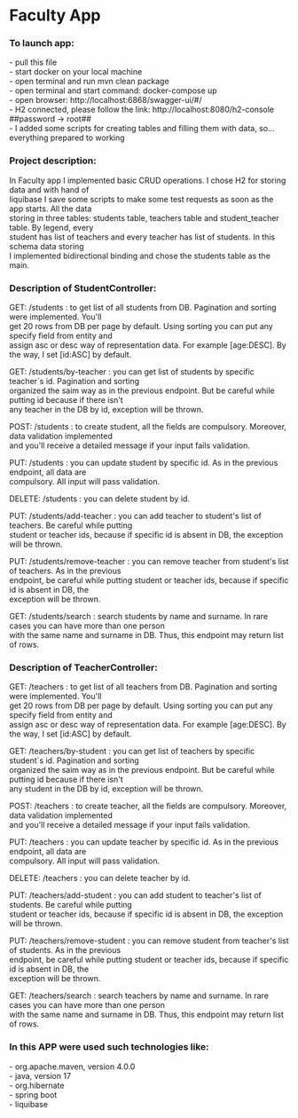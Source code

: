 # Faculty App

<h3>To launch app:</h3>
- pull this file<br>
- start docker on your local machine<br>
- open terminal and run mvn clean package <br>
- open terminal and start command: docker-compose up<br>
- open browser: http://localhost:6868/swagger-ui/#/<br>
- H2 connected, please follow the link: http://localhost:8080/h2-console ##password -> root##<br>
- I added some scripts for creating tables and filling them with data, so...<br>
  everything prepared to working<br>

<h3>Project description:</h3>
In Faculty app I implemented basic CRUD operations. I chose H2 for storing data and with hand of <br>
liquibase I save some scripts to make some test requests as soon as the app starts. All the data <br>
storing in three tables: students table, teachers table and student_teacher table. By legend, every <br>
student has list of teachers and every teacher has list of students. In this schema data storing <br>
I implemented bidirectional binding and chose the students table as the main. <br>

<h3>Description of StudentController:</h3>
GET: /students : to get list of all students from DB. Pagination and sorting were implemented. You'll <br>
get 20 rows from DB per page by default. Using sorting you can put any specify field from entity and <br>
assign asc or desc way of representation data. For example [age:DESC]. By the way, I set [id:ASC] by default. <br>

GET: /students/by-teacher : you can get list of students by specific teacher`s id. Pagination and sorting <br>
organized the saim way as in the previous endpoint. But be careful while putting id because if there isn't <br>
any teacher in the DB by id, exception will be thrown. <br>

POST: /students : to create student, all the fields are compulsory. Moreover, data validation implemented <br>
and you'll receive a detailed message if your input fails validation. <br>

PUT: /students : you can update student by specific id. As in the previous endpoint, all data are <br>
compulsory. All input will pass validation. <br>

DELETE: /students : you can delete student by id. <br>

PUT: /students/add-teacher : you can add teacher to student's list of teachers. Be careful while putting <br>
student or teacher ids, because if specific id is absent in DB, the exception will be thrown. <br>

PUT: /students/remove-teacher : you can remove teacher from student's list of teachers. As in the previous <br>
endpoint, be careful while putting student or teacher ids, because if specific id is absent in DB, the <br>
exception will be thrown. <br>

GET: /students/search : search students by name and surname. In rare cases you can have more than one person <br>
with the same name and surname in DB. Thus, this endpoint may return list of rows. <br>

<h3>Description of TeacherController:</h3>
GET: /teachers : to get list of all teachers from DB. Pagination and sorting were implemented. You'll <br>
get 20 rows from DB per page by default. Using sorting you can put any specify field from entity and <br>
assign asc or desc way of representation data. For example [age:DESC]. By the way, I set [id:ASC] by default. <br>

GET: /teachers/by-student : you can get list of teachers by specific student`s id. Pagination and sorting <br>
organized the saim way as in the previous endpoint. But be careful while putting id because if there isn't <br>
any student in the DB by id, exception will be thrown. <br>

POST: /teachers : to create teacher, all the fields are compulsory. Moreover, data validation implemented <br>
and you'll receive a detailed message if your input fails validation. <br>

PUT: /teachers : you can update teacher by specific id. As in the previous endpoint, all data are <br>
compulsory. All input will pass validation. <br>

DELETE: /teachers : you can delete teacher by id. <br>

PUT: /teachers/add-student : you can add student to teacher's list of students. Be careful while putting <br>
student or teacher ids, because if specific id is absent in DB, the exception will be thrown. <br>

PUT: /teachers/remove-student : you can remove student from teacher's list of students. As in the previous <br>
endpoint, be careful while putting student or teacher ids, because if specific id is absent in DB, the <br>
exception will be thrown. <br>

GET: /teachers/search : search teachers by name and surname. In rare cases you can have more than one person <br>
with the same name and surname in DB. Thus, this endpoint may return list of rows. <br>

<h3>In this APP were used such technologies like:</h3>
- org.apache.maven, version 4.0.0<br>
- java, version 17<br>
- org.hibernate<br>
- spring boot<br>
- liquibase<br>
